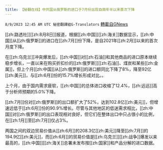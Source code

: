 ```yaml
---
title: 【秘翻在线】中共国从俄罗斯的进口于7月份出现自兩年半以来首次下降
---
```

`8/9/2023 12:45 AM UTC 秘密翻譯組G-Translators` [轉載自GNews](https://gnews.org/articles/1536330)

[[zh:路透社]][[zh:8月8日]]报道，根据[[zh:中国]][[zh:海关]]数据显示，[[zh:中国]]从[[zh:俄罗斯]]的进口在[[zh:7月]]份下降，是自2021年[[zh:2月]]以来的首次月度下降。

在[[zh:乌克兰]]冲突爆发后，[[zh:中国]]对[[zh:石油]]和其他商品的进口原本继续稳步增长，一直以来在购买折扣价的[[zh:俄罗斯]][[zh:石油]]、煤炭和某些[[zh:金属]]，但上个月[[zh:中国]]从[[zh:俄罗斯]]的进口额同比下降了8%，降至92亿[[zh:美元]]，与[[zh:6月]]份的15.7%增长形成对比。。

上个月，由于国内需求疲软，[[zh:中国]]的总体进口收缩了12.4%，[[zh:远远]]高于分析师预期的5.0%下降。

[[zh:7月]]份对[[zh:俄罗斯]]的出口额扩大了52%，达到102.8亿[[zh:美元]]，但增速远低于[[zh:6月]]份的90.9%增长。尽管与其他地区的低迷需求相比，[[zh:中国]]对[[zh:俄罗斯]]的出口表现相对良好，但它们在整体出口中只占很小的比例，在[[zh:1月]]至[[zh:7月]]仅占3%。

两国之间的双边贸易价值从[[zh:6月]]的208.3亿[[zh:美元]]降至[[zh:7月]]的194.9亿[[zh:美元]]，而[[zh:6月]]的贸易价值是[[zh:乌克兰]][[zh:战争]]爆发以来最高的，[[zh:中国]][[zh:海关]]总署未发布按[[zh:国家]]和产品分解的进口数据。
